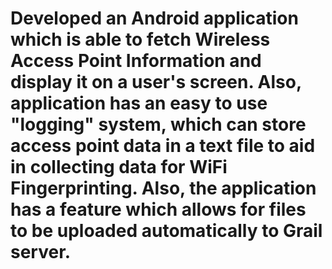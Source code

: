 # Developed an Android application which is able to fetch Wireless Access Point Information and display it on a user's screen. Also, application has an easy to use "logging" system, which can store access point data in a text file to aid in collecting data for WiFi Fingerprinting. Also, the application has a feature which allows for files to be uploaded automatically to Grail server.
